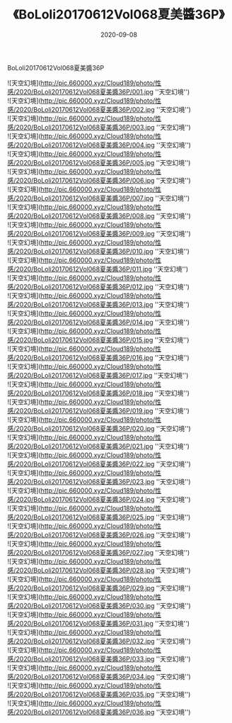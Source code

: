 ﻿---
layout: post
title:  《BoLoli20170612Vol068夏美醬36P》
date:   2020-09-08
img: http://pic.660000.xyz/Cloud189/photo/性感/2020/BoLoli20170612Vol068夏美醬36P/000.jpg
categories: [美女, 性感, 泳衣]
---

BoLoli20170612Vol068夏美醬36P



![天空幻境](http://pic.660000.xyz/Cloud189/photo/性感/2020/BoLoli20170612Vol068夏美醬36P/001.jpg ''天空幻境'') <br>
![天空幻境](http://pic.660000.xyz/Cloud189/photo/性感/2020/BoLoli20170612Vol068夏美醬36P/002.jpg ''天空幻境'') <br>
![天空幻境](http://pic.660000.xyz/Cloud189/photo/性感/2020/BoLoli20170612Vol068夏美醬36P/003.jpg ''天空幻境'') <br>
![天空幻境](http://pic.660000.xyz/Cloud189/photo/性感/2020/BoLoli20170612Vol068夏美醬36P/004.jpg ''天空幻境'') <br>
![天空幻境](http://pic.660000.xyz/Cloud189/photo/性感/2020/BoLoli20170612Vol068夏美醬36P/005.jpg ''天空幻境'') <br>
![天空幻境](http://pic.660000.xyz/Cloud189/photo/性感/2020/BoLoli20170612Vol068夏美醬36P/006.jpg ''天空幻境'') <br>
![天空幻境](http://pic.660000.xyz/Cloud189/photo/性感/2020/BoLoli20170612Vol068夏美醬36P/007.jpg ''天空幻境'') <br>
![天空幻境](http://pic.660000.xyz/Cloud189/photo/性感/2020/BoLoli20170612Vol068夏美醬36P/008.jpg ''天空幻境'') <br>
![天空幻境](http://pic.660000.xyz/Cloud189/photo/性感/2020/BoLoli20170612Vol068夏美醬36P/009.jpg ''天空幻境'') <br>
![天空幻境](http://pic.660000.xyz/Cloud189/photo/性感/2020/BoLoli20170612Vol068夏美醬36P/010.jpg ''天空幻境'') <br>
![天空幻境](http://pic.660000.xyz/Cloud189/photo/性感/2020/BoLoli20170612Vol068夏美醬36P/011.jpg ''天空幻境'') <br>
![天空幻境](http://pic.660000.xyz/Cloud189/photo/性感/2020/BoLoli20170612Vol068夏美醬36P/012.jpg ''天空幻境'') <br>
![天空幻境](http://pic.660000.xyz/Cloud189/photo/性感/2020/BoLoli20170612Vol068夏美醬36P/013.jpg ''天空幻境'') <br>
![天空幻境](http://pic.660000.xyz/Cloud189/photo/性感/2020/BoLoli20170612Vol068夏美醬36P/014.jpg ''天空幻境'') <br>
![天空幻境](http://pic.660000.xyz/Cloud189/photo/性感/2020/BoLoli20170612Vol068夏美醬36P/015.jpg ''天空幻境'') <br>
![天空幻境](http://pic.660000.xyz/Cloud189/photo/性感/2020/BoLoli20170612Vol068夏美醬36P/016.jpg ''天空幻境'') <br>
![天空幻境](http://pic.660000.xyz/Cloud189/photo/性感/2020/BoLoli20170612Vol068夏美醬36P/017.jpg ''天空幻境'') <br>
![天空幻境](http://pic.660000.xyz/Cloud189/photo/性感/2020/BoLoli20170612Vol068夏美醬36P/018.jpg ''天空幻境'') <br>
![天空幻境](http://pic.660000.xyz/Cloud189/photo/性感/2020/BoLoli20170612Vol068夏美醬36P/019.jpg ''天空幻境'') <br>
![天空幻境](http://pic.660000.xyz/Cloud189/photo/性感/2020/BoLoli20170612Vol068夏美醬36P/020.jpg ''天空幻境'') <br>
![天空幻境](http://pic.660000.xyz/Cloud189/photo/性感/2020/BoLoli20170612Vol068夏美醬36P/021.jpg ''天空幻境'') <br>
![天空幻境](http://pic.660000.xyz/Cloud189/photo/性感/2020/BoLoli20170612Vol068夏美醬36P/022.jpg ''天空幻境'') <br>
![天空幻境](http://pic.660000.xyz/Cloud189/photo/性感/2020/BoLoli20170612Vol068夏美醬36P/023.jpg ''天空幻境'') <br>
![天空幻境](http://pic.660000.xyz/Cloud189/photo/性感/2020/BoLoli20170612Vol068夏美醬36P/024.jpg ''天空幻境'') <br>
![天空幻境](http://pic.660000.xyz/Cloud189/photo/性感/2020/BoLoli20170612Vol068夏美醬36P/025.jpg ''天空幻境'') <br>
![天空幻境](http://pic.660000.xyz/Cloud189/photo/性感/2020/BoLoli20170612Vol068夏美醬36P/026.jpg ''天空幻境'') <br>
![天空幻境](http://pic.660000.xyz/Cloud189/photo/性感/2020/BoLoli20170612Vol068夏美醬36P/027.jpg ''天空幻境'') <br>
![天空幻境](http://pic.660000.xyz/Cloud189/photo/性感/2020/BoLoli20170612Vol068夏美醬36P/028.jpg ''天空幻境'') <br>
![天空幻境](http://pic.660000.xyz/Cloud189/photo/性感/2020/BoLoli20170612Vol068夏美醬36P/029.jpg ''天空幻境'') <br>
![天空幻境](http://pic.660000.xyz/Cloud189/photo/性感/2020/BoLoli20170612Vol068夏美醬36P/030.jpg ''天空幻境'') <br>
![天空幻境](http://pic.660000.xyz/Cloud189/photo/性感/2020/BoLoli20170612Vol068夏美醬36P/031.jpg ''天空幻境'') <br>
![天空幻境](http://pic.660000.xyz/Cloud189/photo/性感/2020/BoLoli20170612Vol068夏美醬36P/032.jpg ''天空幻境'') <br>
![天空幻境](http://pic.660000.xyz/Cloud189/photo/性感/2020/BoLoli20170612Vol068夏美醬36P/033.jpg ''天空幻境'') <br>
![天空幻境](http://pic.660000.xyz/Cloud189/photo/性感/2020/BoLoli20170612Vol068夏美醬36P/034.jpg ''天空幻境'') <br>
![天空幻境](http://pic.660000.xyz/Cloud189/photo/性感/2020/BoLoli20170612Vol068夏美醬36P/035.jpg ''天空幻境'') <br>
![天空幻境](http://pic.660000.xyz/Cloud189/photo/性感/2020/BoLoli20170612Vol068夏美醬36P/036.jpg ''天空幻境'') <br>